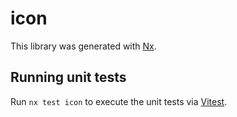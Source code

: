 # icon

This library was generated with [Nx](https://nx.dev).

## Running unit tests

Run `nx test icon` to execute the unit tests via [Vitest](https://vitest.dev/).
